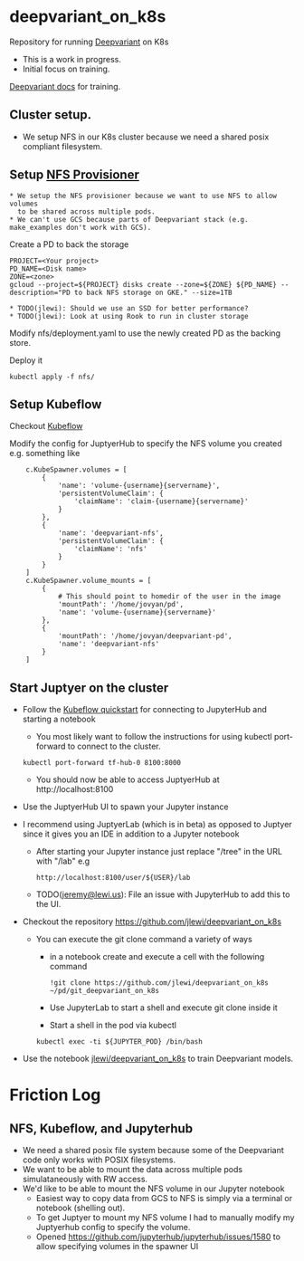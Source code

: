 # deepvariant_on_k8s

Repository for running [Deepvariant](https://github.com/google/deepvariant) on K8s
  * This is a work in progress.
  * Initial focus on training.

[Deepvariant docs](https://github.com/google/deepvariant/blob/master/docs/deepvariant-model-training.md) for training.  

## Cluster setup.

* We setup NFS in our K8s cluster because we need a shared posix compliant filesystem.


## Setup [NFS Provisioner](https://github.com/kubernetes-incubator/nfs-provisioner)

	* We setup the NFS provisioner because we want to use NFS to allow volumes 
	  to be shared across multiple pods.
    * We can't use GCS because parts of Deepvariant stack (e.g. make_examples don't work with GCS).

Create a PD to back the storage

```
PROJECT=<Your project>
PD_NAME=<Disk name>
ZONE=<zone>
gcloud --project=${PROJECT} disks create --zone=${ZONE} ${PD_NAME} --description="PD to back NFS storage on GKE." --size=1TB
```
	
	* TODO(jlewi): Should we use an SSD for better performance?
	* TODO(jlewi): Look at using Rook to run in cluster storage
	
Modify nfs/deployment.yaml to use the newly created PD as the backing store.

Deploy it

```
kubectl apply -f nfs/
```

## Setup Kubeflow

Checkout [Kubeflow](https://github.com/google/kubeflow)
 
Modify the config for JuptyerHub to specify the NFS volume you created e.g. something like

```
    c.KubeSpawner.volumes = [
        {
            'name': 'volume-{username}{servername}',
            'persistentVolumeClaim': {
                'claimName': 'claim-{username}{servername}'
            }
        },
        {
            'name': 'deepvariant-nfs',
            'persistentVolumeClaim': {
                'claimName': 'nfs'
            }
        }
    ]
    c.KubeSpawner.volume_mounts = [
        {
            # This should point to homedir of the user in the image
            'mountPath': '/home/jovyan/pd',
            'name': 'volume-{username}{servername}'
        },
        {
            'mountPath': '/home/jovyan/deepvariant-pd',
            'name': 'deepvariant-nfs'
        }
    ]
```


## Start Juptyer on the cluster

* Follow the [Kubeflow quickstart](https://github.com/google/kubeflow/tree/master/components/jupyterhub#quick-start) for connecting to JupyterHub and starting a notebook
   
   * You most likely want to follow the instructions for using kubectl port-forward to connect to the cluster.

  	```
    kubectl port-forward tf-hub-0 8100:8000
    ```

  * You should now be able to access JuptyerHub at http://localhost:8100

* Use the JuptyerHub UI to spawn your Jupyter instance
* I recommend using JuptyerLab (which is in beta) as opposed to Juptyer since it gives you an IDE in addition to a Jupyter notebook
  * After starting your Jupyter instance just replace "/tree" in the URL with "/lab" e.g

    ```
    http://localhost:8100/user/${USER}/lab
    ```

  * TODO(jeremy@lewi.us): File an issue with JupyterHub to add this to the UI.

* Checkout the repository https://github.com/jlewi/deepvariant_on_k8s
  * You can execute the git clone command a variety of ways
     * in a notebook create and execute a cell with the following command

       ```
       !git clone https://github.com/jlewi/deepvariant_on_k8s ~/pd/git_deepvariant_on_k8s
       ```
     * Use JupyterLab to start a shell and execute git clone inside it
     * Start a shell in the pod via kubectl

	 ```
	 kubectl exec -ti ${JUPYTER_POD} /bin/bash

 * Use the notebook [jlewi/deepvariant_on_k8s](https://github.com/jlewi/deepvariant_on_k8s/blob/master/deepvariant.ipynb) to train Deepvariant models.

# Friction Log

## NFS, Kubeflow, and Jupyterhub

* We need a shared posix file system because some of the Deepvariant code only works with POSIX filesystems.
* We want to be able to mount the data across multiple pods simulataneously with RW access.
* We'd like to be able to mount the NFS volume in our Jupyter notebook 
   * Easiest way to copy data from GCS to NFS is simply via a terminal or notebook (shelling out).
   * To get Juptyer to mount my NFS volume I had to manually modify my Juptyerhub config to specify the volume.
   * Opened https://github.com/jupyterhub/jupyterhub/issues/1580 to allow specifying volumes in the spawner UI
